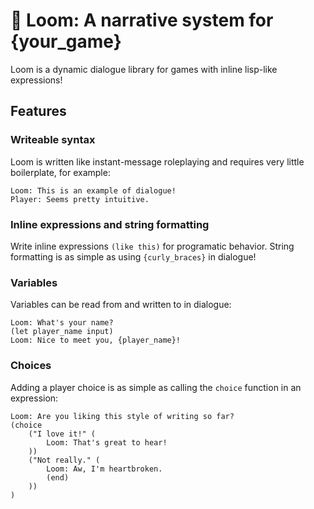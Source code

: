 # 🧶 Loom: A narrative system for {your_game}
Loom is a dynamic dialogue library for games with inline lisp-like expressions!

## Features
### Writeable syntax
Loom is written like instant-message roleplaying and requires very little boilerplate, for example:
```
Loom: This is an example of dialogue!
Player: Seems pretty intuitive.
```

### Inline expressions and string formatting
Write inline expressions `(like this)` for programatic behavior. String formatting is as simple as using `{curly_braces}` in dialogue!

### Variables
Variables can be read from and written to in dialogue:
```
Loom: What's your name?
(let player_name input)
Loom: Nice to meet you, {player_name}!
```

### Choices
Adding a player choice is as simple as calling the `choice` function in an expression:
```
Loom: Are you liking this style of writing so far?
(choice
    ("I love it!" (
        Loom: That's great to hear!
    ))
    ("Not really." (
        Loom: Aw, I'm heartbroken.
        (end)
    ))
)
```
